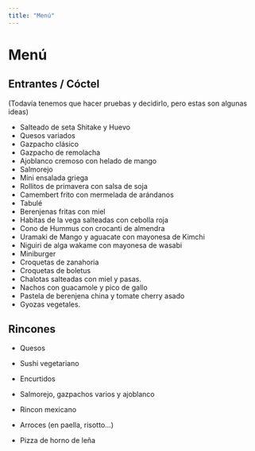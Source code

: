 ```yaml
---
title: "Menú"
---
```


# Menú

## Entrantes / Cóctel

(Todavía tenemos que hacer pruebas y decidirlo, pero estas son algunas ideas)
- Salteado de seta Shitake y Huevo
- Quesos variados
- Gazpacho clásico
- Gazpacho de remolacha
- Ajoblanco cremoso con helado de mango
- Salmorejo
- Mini ensalada griega
- Rollitos de primavera con salsa de soja
- Camembert frito con mermelada de arándanos
- Tabulé
- Berenjenas fritas con miel
- Habitas de la vega salteadas con cebolla roja
- Cono de Hummus con crocanti de almendra
- Uramaki de Mango y aguacate con mayonesa de Kimchi
- Niguiri de alga wakame con mayonesa de wasabi
- Miniburger
- Croquetas de zanahoria
- Croquetas de boletus
- Chalotas salteadas con miel y pasas.
- Nachos con guacamole y pico de gallo
- Pastela de berenjena china y tomate cherry asado
- Gyozas vegetales.


## Rincones

- Quesos
- Sushi vegetariano
- Encurtidos
- Salmorejo, gazpachos varios y ajoblanco
- Rincon mexicano

- Arroces (en paella, risotto...)
- Pizza de horno de leña

